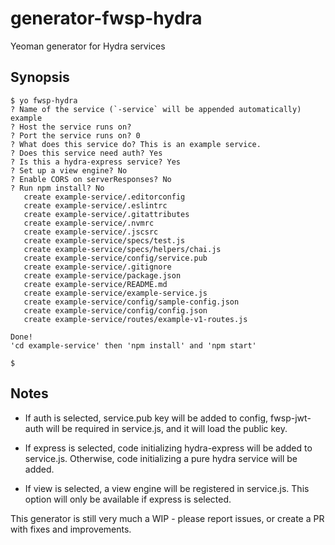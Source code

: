 # generator-fwsp-hydra

Yeoman generator for Hydra services

## Synopsis
```
$ yo fwsp-hydra
? Name of the service (`-service` will be appended automatically) example
? Host the service runs on?
? Port the service runs on? 0
? What does this service do? This is an example service.
? Does this service need auth? Yes
? Is this a hydra-express service? Yes
? Set up a view engine? No
? Enable CORS on serverResponses? No
? Run npm install? No
   create example-service/.editorconfig
   create example-service/.eslintrc
   create example-service/.gitattributes
   create example-service/.nvmrc
   create example-service/.jscsrc
   create example-service/specs/test.js
   create example-service/specs/helpers/chai.js
   create example-service/config/service.pub
   create example-service/.gitignore
   create example-service/package.json
   create example-service/README.md
   create example-service/example-service.js
   create example-service/config/sample-config.json
   create example-service/config/config.json
   create example-service/routes/example-v1-routes.js

Done!
'cd example-service' then 'npm install' and 'npm start'

$
```

## Notes

- If auth is selected, service.pub key will be added to config, fwsp-jwt-auth will be required in service.js, and it will load the public key.

- If express is selected, code initializing hydra-express will be added to service.js. Otherwise, code initializing a pure hydra service will be added.

- If view is selected, a view engine will be registered in service.js. This option will only be available if express is selected.

This generator is still very much a WIP - please report issues, or create a PR with fixes and improvements.
